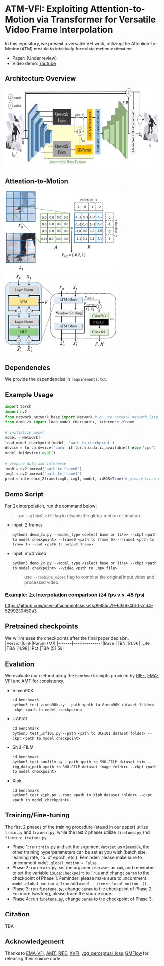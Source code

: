 # ATM-VFI: Exploiting Attention-to-Motion via Transformer for Versatile Video Frame Interpolation

In this repository, we present a versatile VFI work, utilizing the Attention-to-Motion (ATM) module to intuitively formulate motion estimation.

- Paper: (Under review)
- Video demo: [Youtube](https://www.youtube.com/watch?v=bSdBEfe9haM)

## Architecture Overview
<img src="./asset/model-overview-ver3.png" alt="drawing" height="260"/>

## Attention-to-Motion
<img src="./asset/atm_working-example.png" alt="drawing" height="265"/>&nbsp;&nbsp;<img src="./asset/ATMFormer_ver6.png" alt="drawing" height="265"/>

## Dependencies
We provide the dependencies in `requirements.txt`.

## Example Usage
```python
import torch
import cv2
from network.network_base import Network # or use network.network_lite 
from demo_2x import load_model_checkpoint, inference_2frame

# initialize model
model = Network()
load_model_checkpoint(model, 'path_to_checkpoint')
device = torch.device('cuda' if torch.cuda.is_available() else 'cpu')
model.to(device).eval()

# prepare data and inference
img0 = cv2.imread("path_to_frame0")
img1 = cv2.imread("path_to_frame1")
pred = inference_2frame(img0, img1, model, isBGR=True) # please trace demo_2x.py -> inference_2frame() for details
```

## Demo Script
For 2x interpolation, run the command below:
> use `--global_off` flag to disable the global motion estimation.
- input: 2 frames
    ```
    python3 demo_2x.py --model_type <select base or lite> --ckpt <path to model checkpoint> --frame0 <path to frame 0> --frame1 <path to frame 1> --out <path to output frame>
    ```
- input: mp4 video
    ```
    python3 demo_2x.py --model_type <select base or lite> --ckpt <path to model checkpoint> --video <path to .mp4 file>
    ```
    > use `--combine_video` flag to combine the original input video and processed video.
    
### Example: 2x interpolation comparison (24 fps v.s. 48 fps)
https://github.com/user-attachments/assets/8ef55c79-6366-4b10-acd4-5299230450a3
<!---
https://github.com/user-attachments/assets/72b69fc0-3976-49b2-88b7-42c25d7b45b4
-->

## Pretrained checkpoints
We will release the checkpoints after the final paper decision.
|Version|Link|Param (M)|
|-------|----|---------|
|Base   |TBA |51.56|
|Lite   |TBA |11.98|
|Pct    |TBA |51.56|

## Evalution
We evaluate our method using the `benchmark` scripts provided by [RIFE](https://github.com/hzwer/ECCV2022-RIFE/tree/main), [EMA-VFI](https://github.com/MCG-NJU/EMA-VFI/tree/main) and [AMT](https://github.com/MCG-NKU/AMT?tab=readme-ov-file) for consistency. 
- Vimeo90K
    ```
    cd benchmark
    python3 test_vimeo90k.py --path <path to Vimeo90K dataset folder> --ckpt <path to model checkpoint>
    ```
- UCF101
    ```
    cd benchmark
    python3 test_ucf101.py --path <path to UCF101 dataset folder> --ckpt <path to model checkpoint>
    ```
- SNU-FILM
    ```
    cd benchmark
    python3 test_snufilm.py --path <path to SNU-FILM dataset txt> --img_data_path <path to SNU-FILM dataset image folder> --ckpt <path to model checkpoint>
    ```
- Xiph
    ```
    cd benchmark
    python3 test_xiph.py --root <path to Xiph dataset folder> --ckpt <path to model checkpoint>
    ```

## Training/Fine-tuning
The first 2 phases of the training procedure (stated in our paper) utilize `train.py` and `trainer.py`, while the last 2 phases utilize `finetune.py` and `finetune_trainer.py`.
- Phase 1: run `train.py` and set the argument `dataset` as `vimeo90k`, the other training hyperparameters can be set as you wish (batch size, learning rate, no. of epoch, etc.). Reminder: please make sure to uncomment `model.global_motion = False`.
- Phase 2: run `train.py`, set the argument `dataset` as `X4k`, and remember to set the variable `isLoadCheckpoint` to `True` and change `param` to the checkpoint of Phase 1. Reminder: please make sure to uncomment `model.global_motion = True` and `model.__freeze_local_motion__()`.
- Phase 3: run `finetune.py`, change `param` to the checkpoint of Phase 2. For more tweaking, please trace the source code.
- Phase 4: run `finetune.py`, change `param` to the checkpoint of Phase 3.

## Citation
TBA

## Acknowledgement
Thanks to [EMA-VFI](https://github.com/MCG-NJU/EMA-VFI/tree/main), [AMT](https://github.com/MCG-NKU/AMT?tab=readme-ov-file), [RIFE](https://github.com/hzwer/ECCV2022-RIFE/tree/main), [XVFI](https://github.com/JihyongOh/XVFI), [vgg_perceptual_loss](https://gist.github.com/alper111/8233cdb0414b4cb5853f2f730ab95a49), [GMFlow](https://github.com/haofeixu/gmflow) for releasing their source code.